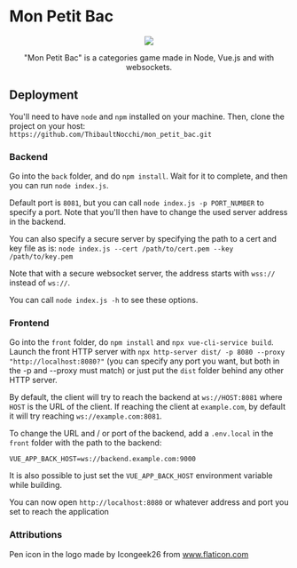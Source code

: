 # Mon Petit Bac

<p align="center">
  <img src="./logo.svg" />
</p>

<p align="center">
  "Mon Petit Bac" is a categories game made in Node, Vue.js and with websockets.
</p>

## Deployment

You'll need to have `node` and `npm` installed on your machine. Then, clone the project on your host: `https://github.com/ThibaultNocchi/mon_petit_bac.git`

### Backend

Go into the `back` folder, and do `npm install`. Wait for it to complete, and then you can run `node index.js`.

Default port is `8081`, but you can call `node index.js -p PORT_NUMBER` to specify a port.
Note that you'll then have to change the used server address in the backend.

You can also specify a secure server by specifying the path to a cert and key file as is:
`node index.js --cert /path/to/cert.pem --key /path/to/key.pem`

Note that with a secure websocket server, the address starts with `wss://` instead of `ws://`.

You can call `node index.js -h` to see these options.

### Frontend

Go into the `front` folder, do `npm install` and `npx vue-cli-service build`. Launch the front HTTP server with `npx http-server dist/ -p 8080 --proxy "http://localhost:8080?"` (you can specify any port you want, but both in the -p and --proxy must match) or just put the `dist` folder behind any other HTTP server.

By default, the client will try to reach the backend at `ws://HOST:8081` where `HOST` is the URL of the client.
If reaching the client at `example.com`, by default it will try reaching `ws://example.com:8081`.

To change the URL and / or port of the backend, add a `.env.local` in the `front` folder with the path to the backend:

```
VUE_APP_BACK_HOST=ws://backend.example.com:9000
```
It is also possible to just set the `VUE_APP_BACK_HOST` environment variable while building.

You can now open `http://localhost:8080` or whatever address and port you set to reach the application

### Attributions

Pen icon in the logo made by Icongeek26 from www.flaticon.com
